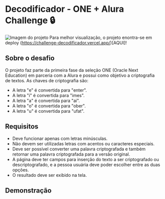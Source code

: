 # Decodificador - ONE + Alura Challenge 🔒
![Imagem do projeto](https://uploaddeimagens.com.br/images/004/267/471/original/decodificador.PNG?1671544857)
Para melhor visualização, o projeto enontra-se em deploy (https://challenge-decodificador.vercel.app/)[AQUI]!

## Sobre o desafio
O projeto faz parte da primeira fase da seleção ONE (Oracle Next Education) em parceria com a Alura e possui como objetivo a criptografia de textos.
As chaves de criptografia são:
- A letra "e" é convertida para "enter".
- A letra "i" é convertida para "imes".
- A letra "a" é convertida para "ai".
- A letra "o" é convertida para "ober".
- A letra "u" é convertida para "ufat".

## Requisitos
- Deve funcionar apenas com letras minúsculas.
- Não devem ser utilizadas letras com acentos ou caracteres especiais.
- Deve ser possível converter uma palavra criptografada e também retornar uma palavra criptografada para a versão original.
- A página deve ter campos para inserção do texto a ser criptografado ou descriptografado, e a pessoa usuária deve poder escolher entre as duas opções.
- O resultado deve ser exibido na tela.

## Demonstração